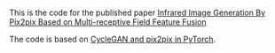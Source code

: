 <br><br><br>
This is the code for the published paper [Infrared Image Generation By Pix2pix Based on Multi-receptive Field Feature Fusion](https://www.researchgate.net/publication/356940086_Infrared_Image_Generation_By_Pix2pix_Based_on_Multi-receptive_Field_Feature_Fusion)

The code is based on [CycleGAN and pix2pix in PyTorch](https://github.com/junyanz/pytorch-CycleGAN-and-pix2pix).
